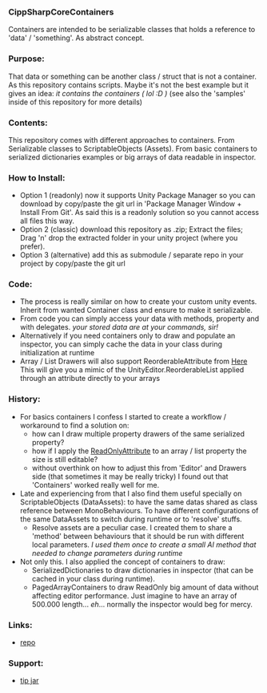 ### CippSharpCoreContainers
Containers are intended to be serializable classes that holds a reference to 'data' / 'something'. 
As abstract concept.

### Purpose:
That data or something can be another class / struct that is not a container. As this repository contains scripts.
Maybe it's not the best example but it gives an idea: _it contains the containers ( lol :D )_
(see also the 'samples' inside of this repository for more details)

### Contents:
This repository comes with different approaches to containers. From Serializable classes to ScriptableObjects (Assets).
From basic containers to serialized dictionaries examples or big arrays of data readable in inspector.

### How to Install:
- Option 1 (readonly) now it supports Unity Package Manager so you can download by copy/paste the git url in 'Package Manager Window + Install From Git'.
  As said this is a readonly solution so you cannot access all files this way.
- Option 2 (classic) download this repository as .zip; Extract the files; Drag 'n' drop the extracted folder in your unity project (where you prefer).
- Option 3 (alternative) add this as submodule / separate repo in your project by copy/paste the git url
  

### Code:
* The process is really similar on how to create your custom unity events. Inherit from wanted Container class
and ensure to make it serializable.
* From code you can simply access your data with methods, property and with delegates. 
_your stored data are at your commands, sir!_
* Alternatively if you need containers only to draw and populate an inspector, 
you can simply cache the data in your class during initialization at runtime
* Array / List Drawers will also support ReorderableAttribute from [Here](https://github.com/Cippman/Unity-Reorderable-List.git)
This will give you a mimic of the UnityEditor.ReorderableList applied through an attribute directly to your arrays


### History: 
* For basics containers I confess I started to create a workflow / workaround to find a solution on:
    * how can I draw multiple property drawers of the same serialized property?
    * how if I apply the [ReadOnlyAttribute](https://answers.unity.com/questions/489942/how-to-make-a-readonly-property-in-inspector.html) to an array / list property the size is still editable?
    * without overthink on how to adjust this from 'Editor' and Drawers side (that sometimes it may be really tricky)
     I found out that 'Containers' worked really well for me.
* Late and experiencing from that I also find them useful specially on ScriptableObjects (DataAssets): to have
the same datas shared as class reference between MonoBehaviours. To have different configurations of the same
 DataAssets to switch during runtime or to 'resolve' stuffs.
    * Resolve assets are a peculiar case. I created them to share a 'method' between behaviours that 
    it should be run with different local parameters. _I used them once to create a small AI method that needed to change parameters during runtime_
* Not only this. I also applied the concept of containers to draw:
    * SerializedDictionaries to draw dictionaries in inspector (that can be cached in your class during runtime).
    * PagedArrayContainers to draw ReadOnly big amount of data without affecting editor performance. 
    Just imagine to have an array of 500.000 length... _eh_... normally the inspector would beg for mercy. 

### Links:
- [repo](https://github.com/ZiosTheCloudburster/CippSharpCoreContainers.git)

### Support:
- [tip jar](https://www.amazon.it/photos/share/Gbg3FN0k6pjG6F5Ln3dqQEmwO0u4nSkNIButm3EGtit)
